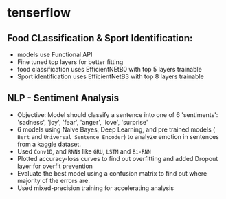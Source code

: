 # tenserflow

## Food CLassification & Sport Identification:

* models use Functional API
* Fine tuned top layers for better fitting
* food classification uses EfficientNEtB0 with top 5 layers trainable
* Sport identification uses EfficientNetB3 with top 8 layers trainable

## NLP - Sentiment Analysis

* Objective: Model should classify a sentence into one of 6 'sentiments': 'sadness', 'joy', 'fear', 'anger', 'love', 'surprise'
* 6 models using Naive Bayes, Deep Learning, and pre trained models ( `Bert` and `Universal Sentence Encoder`) to analyze emotion in sentences from a kaggle dataset. 
* Used `Conv1D`, and  `RNN`s like `GRU`, `LSTM` and `Bi-RNN` 
* Plotted accuracy-loss curves to find out overfitting and added Dropout layer for overfit prevention
* Evaluate the best model using a confusion matrix to find out where majority of the errors are.
* Used mixed-precision training for accelerating analysis
